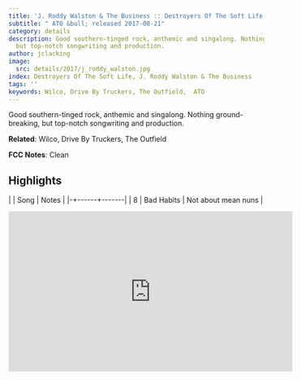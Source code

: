 ```yaml
---
title: 'J. Roddy Walston & The Business :: Destroyers Of The Soft Life'
subtitle: " ATO &bull; released 2017-08-21"
category: details
description: Good southern-tinged rock, anthemic and singalong. Nothing ground-breaking,
  but top-notch songwriting and production.
author: jclacking
image:
  src: details/2017/j_roddy_walston.jpg
index: Destroyers Of The Soft Life, J. Roddy Walston & The Business
tags: ''
keywords: Wilco, Drive By Truckers, The Outfield,  ATO
---
```

Good southern-tinged rock, anthemic and singalong. Nothing ground-breaking, but top-notch songwriting and production.<!--more-->

**Related**: Wilco, Drive By Truckers, The Outfield

**FCC Notes**: Clean

## Highlights

| | Song | Notes |
|-+------+-------|
| 8 | Bad Habits | Not about mean nuns |

<div class="tlo-detail-video"><iframe width="560" height="315" src="https://www.youtube.com/embed/PGO-0OKhXsI" frameborder="0" allow="autoplay; encrypted-media" allowfullscreen></iframe></div>

